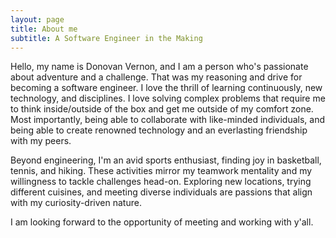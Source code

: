 ```yaml
---
layout: page
title: About me
subtitle: A Software Engineer in the Making
---
```


Hello, my name is Donovan Vernon, and I am a person who's passionate about adventure and a challenge. That was my reasoning and drive for becoming a software engineer. I love the thrill of learning continuously, new technology, and disciplines. I love solving complex problems that require me to think inside/outside of the box and get me outside of my comfort zone. Most importantly, being able to collaborate with like-minded individuals, and being able to create renowned technology and an everlasting friendship with my peers.

Beyond engineering, I'm an avid sports enthusiast, finding joy in basketball, tennis, and hiking. These activities mirror my teamwork mentality and my willingness to tackle challenges head-on. Exploring new locations, trying different cuisines, and meeting diverse individuals are passions that align with my curiosity-driven nature.  

I am looking forward to the opportunity of meeting and working with y'all.

